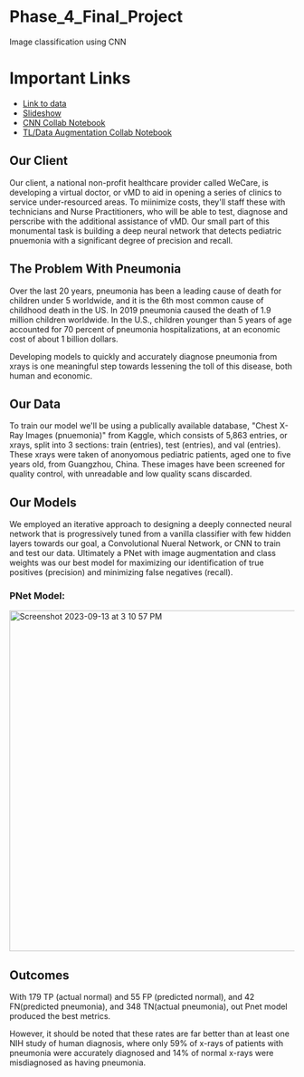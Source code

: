 # Phase_4_Final_Project
Image classification using CNN

# Important Links
* [Link to data](https://www.kaggle.com/datasets/paultimothymooney/chest-xray-pneumonia)
* [Slideshow](https://docs.google.com/presentation/d/1b00362rOPS9gBajW-z-O9oPM7BEFhORNFb104ckxhlI/edit?usp=sharing)
* [CNN Collab Notebook](https://colab.research.google.com/drive/1sExb0SCh8HD331YK4vhr5Wa-e4LLqJqG?usp=sharing)
* [TL/Data Augmentation Collab Notebook](https://colab.research.google.com/drive/12_UjzFoXGqHWx1C8kCmqGyzPNF0UsKpJ?usp=sharing)

## Our Client
Our client, a national non-profit healthcare provider called WeCare, is developing a virtual doctor, or vMD to aid in opening a series of clinics to service under-resourced areas. To miinimize costs, they'll staff these with technicians and Nurse Practitioners, who will be able to test, diagnose and perscribe with the additional assistance of vMD. Our small part of this monumental task is building a deep neural network that detects pediatric pnuemonia with a significant degree of precision and recall.

## The Problem With Pneumonia
Over the last 20 years, pneumonia has been a leading cause of death for children under 5 worldwide, and it is the 6th most common cause of childhood death in the US. In 2019 pneumonia caused the death of 1.9 million children worldwide.  In the U.S., children younger than 5 years of age accounted for 70 percent of pneumonia hospitalizations, at an economic cost of about 1 billion dollars. 

Developing models to quickly and accurately diagnose pneumonia from xrays is one meaningful step towards lessening the toll of this disease, both human and economic.

## Our Data
To train our model we'll be using a publically available database, "Chest X-Ray Images (pnuemonia)" from Kaggle, which consists of 5,863 entries, or xrays, split into 3 sections: train (entries), test (entries), and val (entries). These xrays were taken of anonyomous pediatric patients, aged one to five years old, from Guangzhou, China. These images have been screened for quality control, with unreadable and low quality scans discarded.

## Our Models
We employed an iterative approach to designing a deeply connected neural network that is progressively tuned from a vanilla classifier with few hidden layers towards our goal, a Convolutional Nueral Network, or CNN to train and test our data. Ultimately a PNet with image augmentation and class weights was our best model for maximizing our identification of true positives (precision) and minimizing false negatives (recall).

### PNet Model:
<img width="602" alt="Screenshot 2023-09-13 at 3 10 57 PM" src="https://github.com/slowings/Phase_4_Final_Project/assets/113614318/afb6bbc2-bb0f-48aa-a848-e8081db2fd67">


## Outcomes
With 179 TP (actual normal) and 55 FP (predicted normal), and 42 FN(predicted pneumonia), and 348 TN(actual pneumonia), out Pnet model produced the best metrics. 

However, it should be noted that these rates are far better than at least one NIH study of human diagnosis, where only 59% of x-rays of patients with pneumonia were accurately diagnosed and 14% of normal x-rays were misdiagnosed as having pneumonia.

